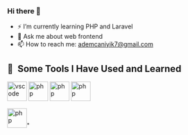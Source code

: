 ### Hi there 👋

- ⚡ I’m currently learning PHP and Laravel
- 💬 Ask me about web frontend
- 📫 How to reach me: ademcaniyik7@gmail.com

<h2> 🚀 &nbsp;Some Tools I Have Used and Learned</h2>
<p align="left">
<img src="https://cdn.jsdelivr.net/gh/devicons/devicon/icons/vscode/vscode-original.svg" alt="vscode" width="45" height="45"/>
<img src="https://cdn.jsdelivr.net/gh/devicons/devicon/icons/php/php-original.svg" alt="php" width="45" height="45"/>
<img src="https://cdn.jsdelivr.net/gh/devicons/devicon/icons/java/java-original.svg" alt="php" width="45" height="45"/>
<img src="https://cdn.jsdelivr.net/gh/devicons/devicon/icons/c#/c#-original.svg" alt="php" width="45" height="45"/>
</p>
<p>
  <img src="<img src="[https://cdn.jsdelivr.net/gh/devicons/devicon/icons/sql/sql-original.svg](https://tr.pinterest.com/pin/223772675218185169/)" alt="php" width="45" height="45"/>"
</p>
